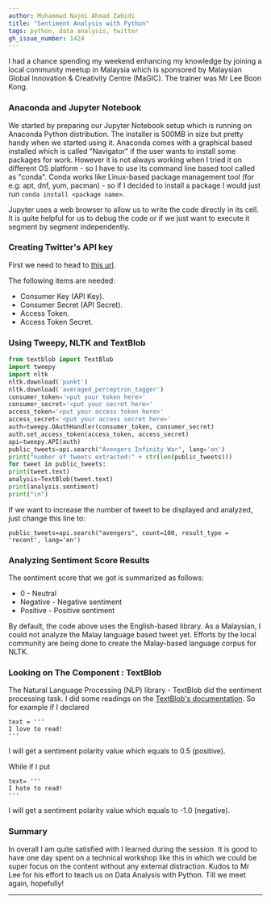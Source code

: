 ```yaml
---
author: Muhammad Najmi Ahmad Zabidi 
title: "Sentiment Analysis with Python"
tags: python, data analysis, twitter 
gh_issue_number: 1424
---
```


I had a chance spending my weekend enhancing my knowledge by joining a local community meetup in Malaysia which is sponsored by Malaysian Global Innovation & Creativity Centre (MaGIC). The trainer was Mr Lee Boon Kong.

### Anaconda and Jupyter Notebook

We started by preparing our Jupyter Notebook setup which is running on Anaconda Python distribution. The installer is 500MB in size but pretty handy when we started using it. Anaconda comes with a graphical based installed which is called "Navigator" if the user wants to install some packages for work. However it is not always working when I tried it on different OS platform - so I have to use its command line based tool called as "conda". Conda works like Linux-based package management tool (for e.g: apt, dnf, yum, pacman) - so if I decided to install a package I would just run `conda install <package name>`.

Jupyter uses a web browser to allow us to write the code directly in its cell. It is quite helpful for us to debug the code or if we just want to execute it segment by segment independently.  

### Creating Twitter's API key
First we need to head to [this url](https://apps.twitter.com/).

The following items are needed:

* Consumer Key (API Key).
* Consumer Secret (API Secret).
* Access Token.
* Access Token Secret.

### Using Tweepy, NLTK and TextBlob

```python
from textblob import TextBlob
import tweepy
import nltk
nltk.download('punkt')
nltk.download('averaged_perceptron_tagger')
consumer_token='<put your token here>'
consumer_secret='<put your secret here>'
access_token='<put your access token here>'
access_secret='<put your access secret here>'
auth=tweepy.OAuthHandler(consumer_token, consumer_secret)
auth.set_access_token(access_token, access_secret)
api=tweepy.API(auth)
public_tweets=api.search("Avengers Infinity War", lang='en')
print("number of tweets extracted:" + str(len(public_tweets)))
for tweet in public_tweets:
print(tweet.text)
analysis=TextBlob(tweet.text)
print(analysis.sentiment)
print("\n")
```
If we want to increase the number of tweet to be displayed and analyzed, just change this line to:

```
public_tweets=api.search("avengers", count=100, result_type = 'recent', lang='en')
```

### Analyzing Sentiment Score Results
The sentiment score that we got is summarized as follows:

* 0 - Neutral
* Negative - Negative sentiment
* Positive - Positive sentiment

By default, the code above uses the English-based library. As a Malaysian, I could not analyze the Malay language based tweet yet. Efforts by the local community are being done to create the Malay-based language corpus for NLTK.  


### Looking on The Component : TextBlob
The Natural Language Processing (NLP) library - TextBlob did the sentiment processing task.
I did some readings on the [TextBlob's documentation](https://textblob.readthedocs.io/en/dev/). So for example if I declared

```
text = '''
I love to read!
'''
```

I will get a sentiment polarity value which equals to 0.5 (positive).

While if I put 

```
text= '''
I hate to read!
'''
```

I will get a sentiment polarity value which equals to -1.0 (negative).


### Summary
In overall I am quite satisfied with I learned during the session. It is good to have one day spent on a technical workshop like this in which we could be super focus on the content without any external distraction. Kudos to Mr Lee for his effort to teach us on Data Analysis with Python. Till we meet again, hopefully!

---

